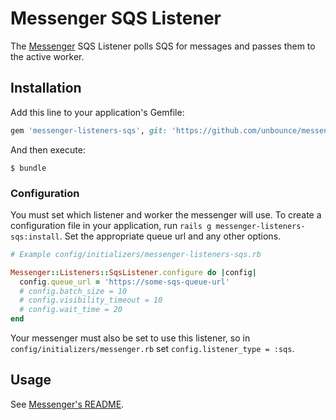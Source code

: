 # Messenger SQS Listener

The [Messenger](https://github.com/unbounce/messenger) SQS Listener polls SQS for messages
and passes them to the active worker.

## Installation

Add this line to your application's Gemfile:

  ```Ruby
  gem 'messenger-listeners-sqs', git: 'https://github.com/unbounce/messenger-listeners-sqs'
  ```

And then execute:

  ```
  $ bundle
  ```

### Configuration

You must set which listener and worker the messenger will use. To create a configuration
file in your application, run `rails g messenger-listeners-sqs:install`. Set the appropriate
queue url and any other options.

  ```Ruby
  # Example config/initializers/messenger-listeners-sqs.rb

  Messenger::Listeners::SqsListener.configure do |config|
    config.queue_url = 'https://some-sqs-queue-url'
    # config.batch_size = 10
    # config.visibility_timeout = 10
    # config.wait_time = 20
  end
  ```

Your messenger must also be set to use this listener, so in `config/initializers/messenger.rb`
set `config.listener_type = :sqs`.

## Usage

See [Messenger's README](https://github.com/unbounce/messenger/blob/master/README.md).

